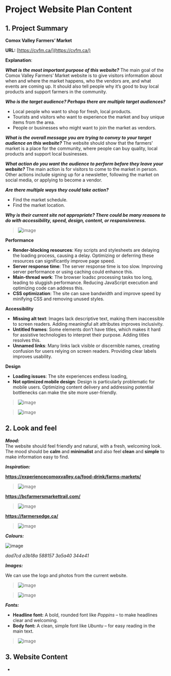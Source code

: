 
# Project Website Plan Content

## 1. Project Summary

**Comox Valley Farmers’ Market**

**URL:** [https://cvfm.ca/](https://cvfm.ca/)

**Explanation**:

***What is the most important purpose of this website?***
The main goal of the Comox Valley Farmers’ Market website is to give visitors information about when and where the market happens, who the vendors are, and what events are coming up. It should also tell people why it’s good to buy local products and support farmers in the community.

***Who is the target audience? Perhaps there are multiple target audiences?***
 - Local people who want to shop for fresh, local products.
 - Tourists and visitors who want to experience the market and buy unique items from the area.
 - People or businesses who might want to join the market as vendors.

***What is the overall message you are trying to convey to your target audience on this website?***
The website should show that the farmers' market is a place for the  community, where people can buy quality, local products and support local businesses.

***What action do you want the audience to perform before they leave your website?***
The main action is for visitors to come to the market in person. Other actions include signing up for a newsletter, following the market on social media, or applying to become a vendor.

***Are there multiple ways they could take action?***
- Find the market schedule.  
- Find the market location.

***Why is their current site not appropriate? There could be many reasons to do with accessibility, speed, design, content, or responsiveness.***

> ![image](https://github.com/user-attachments/assets/c9651f46-45d6-4069-a9ef-22e3fab4997e)

**Performance**  
- **Render-blocking resources**: Key scripts and stylesheets are delaying the loading process, causing a delay. Optimizing or deferring these resources can significantly improve page speed.  
- **Server response time**: The server response time is too slow. Improving server performance or using caching could enhance this.  
- **Main-thread work**: The browser loadsc processing tasks too long, leading to sluggish performance. Reducing JavaScript execution and optimizing code can address this.  
- **CSS optimization**: The site can save bandwidth and improve speed by minifying CSS and removing unused styles.

**Accessibility**  
- **Missing alt text**: Images lack descriptive text, making them inaccessible to screen readers. Adding meaningful alt attributes improves inclusivity.  
- **Untitled frames**: Some elements don’t have titles, which makes it hard for assistive technologies to interpret their purpose. Adding titles resolves this.  
- **Unnamed links**: Many links lack visible or discernible names, creating confusion for users relying on screen readers. Providing clear labels improves usability.  

**Design**  
- **Loading issues**: The site experiences endless loading, 
- **Not optimized mobile design**: Design is particularly problematic for mobile users. Optimizing content delivery and addressing potential bottlenecks can make the site more user-friendly.

> ![image](https://github.com/user-attachments/assets/332a710d-e6e9-452c-bae1-5ed86f3f3fb5)

> ![image](https://github.com/user-attachments/assets/bfaba3cc-0862-49ca-8dc5-0faffb4970a9)



## 2. Look and feel
***Mood:***  
The website should feel friendly and natural, with a fresh, welcoming look. The mood should be **calm** and **minimalist** and also feel **clean** and **simple** to make information easy to find.

***Inspiration:***

**https://experiencecomoxvalley.ca/food-drink/farms-markets/**

> ![image](https://github.com/user-attachments/assets/68bc463e-3f57-4d19-bed4-6ce53559727e)

**https://bcfarmersmarkettrail.com/**

> ![image](https://github.com/user-attachments/assets/85c14239-0275-4904-ab9f-a710cada6457)

**https://farmersedge.ca/**

> ![image](https://github.com/user-attachments/assets/72ef881c-0ec1-4a41-8267-5aa757d843f9)

***Colours:***

![image](https://github.com/user-attachments/assets/04006966-a412-4b2c-9f98-7d0e579a6402)

*dad7cd* *a3b18a* *588157* *3a5a40* *344e41*

***Images:***

We can use the logo and photos from the current website.

> ![image](https://github.com/user-attachments/assets/2639cdef-1be9-4c35-9f0e-a89ff1e16a80)

> ![image](https://github.com/user-attachments/assets/19fea897-d4c3-4d5f-be43-0a5b414547e6)

***Fonts:***
- **Headline font:** A bold, rounded font like _Poppins_ – to make headlines clear and welcoming.
- **Body font:** A clean, simple font like _Ubuntu_ – for easy reading in the main text.

> ![image](https://github.com/user-attachments/assets/ec796238-c18c-4761-b9b8-f5ae78d99fb4)

## 3. Website Content
+

